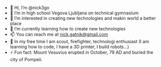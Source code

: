 - 👋 Hi, I’m @nick3go
- 🎒 I’m in high school Vegova Ljubljana on technical gymnasium
- 👀 I’m interested in creating new technologies and makin world a better place
- 🌱 I’m currently learning how to create new technologies
- 📫 You can reach me at nick.gatnik@gmail.com
- 🎲 In my free time I am scout, firefighter, technologi enthusiast (I am learning how to code, I have a 3D printer, I build robots...)
- ⚡ Fun fact: Mount Vesuvius erupted in October, 79 AD and buried the city of Pompeii.

<!---
nick3go/nick3go is a ✨ special ✨ repository because its `README.md` (this file) appears on your GitHub profile.
You can click the Preview link to take a look at your changes.
--->
